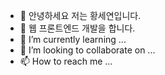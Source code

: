 - 👋 안녕하세요 저는 황세연입니다.
- 👀 웹 프론트엔드 개발을 합니다. 
- 🌱 I’m currently learning ...
- 💞️ I’m looking to collaborate on ...
- 📫 How to reach me ...

<!---
Se-Yeon99/Se-Yeon99 is a ✨ special ✨ repository because its `README.md` (this file) appears on your GitHub profile.
You can click the Preview link to take a look at your changes.
--->
